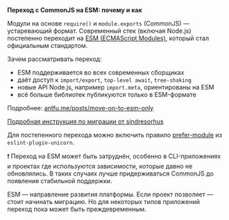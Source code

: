 **Переход с CommonJS на ESM: почему и как**

Модули на основе `require()` и `module.exports` (CommonJS) — устаревающий формат.
Современный стек (включая Node.js) постепенно переходит на [ESM (ECMAScript Modules)](https://nodejs.org/api/esm.html),
который стал официальным стандартом.

Зачем рассматривать переход:

- ESM поддерживается во всех современных сборщиках
- даёт доступ к `import/export`, `top-level await`, `tree-shaking`
- новые API Node.js, например `import.meta`, ориентированы на ESM
- всё больше библиотек публикуются только в ESM-формате

Подробнее: [antfu.me/posts/move-on-to-esm-only](https://antfu.me/posts/move-on-to-esm-only)

[Подробная инструкция по миграции от sindresorhus](https://gist.github.com/sindresorhus/a39789f98801d908bbc7ff3ecc99d99c)

Для постепенного перехода можно включить правило [prefer-module](https://github.com/sindresorhus/eslint-plugin-unicorn/blob/main/docs/rules/prefer-module.md) из `eslint-plugin-unicorn`.

❗ Переход на ESM может быть затруднён, особенно в CLI-приложениях и проектах где используются зависимости, которые давно не обновлялись.
В таких случаях лучше придерживаться CommonJS до появления стабильной поддержки.

ESM — направление развития платформы. Если проект позволяет — стоит начинать миграцию. Но для некоторых типов приложений переход пока может быть преждевременным.
